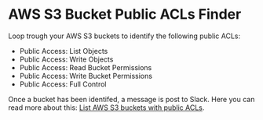 # AWS S3 Bucket Public ACLs Finder

Loop trough your AWS S3 buckets to identify the following public ACLs:
- Public Access: List Objects
- Public Access: Write Objects
- Public Access: Read Bucket Permissions
- Public Access: Write Bucket Permissions
- Public Access: Full Control

Once a bucket has been identifed, a message is post to Slack.
Here you can read more about this: [List AWS S3 buckets with public ACLs].

[List AWS S3 buckets with public ACLs]: <https://whiletrue.run/2017/07/20/list-aws-s3-buckets-with-public-acls/>

